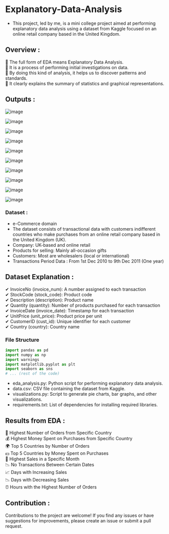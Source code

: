 # Explanatory-Data-Analysis

- This project, led by me, is a mini college project aimed at performing explanatory data analysis using a dataset from Kaggle focused on an online retail company based in the United Kingdom.

## Overview :
🌟 The full form of EDA means Explanatory Data Analysis.  
🌟 It is a process of performing initial investigations on data.  
🌟 By doing this kind of analysis, it helps us to discover patterns and standards.  
🌟 It clearly explains the summary of statistics and graphical representations.  

## Outputs :

![image](https://github.com/user-attachments/assets/ab765394-207f-4ce6-83c8-178f8e3e0856)

![image](https://github.com/user-attachments/assets/c8667398-bd5b-4b35-8c79-69e2a266c298)

![image](https://github.com/user-attachments/assets/db32aa5f-161d-4e50-95d5-5cdb9b8cad9e)

![image](https://github.com/user-attachments/assets/46f4c37f-0441-4c4b-92e8-292288ddebf2)

![image](https://github.com/user-attachments/assets/a796e098-f58a-41f0-bd0a-533085e7fda9)

![image](https://github.com/user-attachments/assets/72e88812-6cc7-406e-9f3c-5326857e792f)

![image](https://github.com/user-attachments/assets/502f390b-e099-4508-ad6a-27b63edb3467)

![image](https://github.com/user-attachments/assets/2a9f74c1-5823-40d6-83d0-e1b8188b51c0)

![image](https://github.com/user-attachments/assets/d7961e0c-dbd3-4150-9e7a-e15d8142e9bf)

![image](https://github.com/user-attachments/assets/6d661fdc-55f5-4c47-a6fa-fc213d9929ab)

### Dataset :
- e-Commerce domain
- The dataset consists of transactional data with customers indifferent countries who make purchases from an online retail company based in the United Kingdom (UK).
- Company: UK-based and online retail
- Products for selling: Mainly all-occasion gifts
- Customers: Most are wholesalers (local or international)
- Transactions Period Data : From 1st Dec 2010 to 9th Dec 2011 (One year)
  
## Dataset Explanation :
✔ InvoiceNo (invoice_num): A number assigned to each transaction  
✔ StockCode (stock_code): Product code  
✔ Description (description): Product name  
✔ Quantity (quantity): Number of products purchased for each transaction  
✔ InvoiceDate (invoice_date): Timestamp for each transaction  
✔ UnitPrice (unit_price): Product price per unit  
✔ CustomerID (cust_id): Unique identifier for each customer  
✔ Country (country): Country name
### File Structure

```python
import pandas as pd
import numpy as np
import warnings
import matplotlib.pyplot as plt
import seaborn as sns
# ... (rest of the code)
```

- eda_analysis.py: Python script for performing explanatory data analysis.
- data.csv: CSV file containing the dataset from Kaggle.
- visualizations.py: Script to generate pie charts, bar graphs, and other visualizations.
- requirements.txt: List of dependencies for installing required libraries.

## Results from EDA :

🌟 Highest Number of Orders from Specific Country  
💰 Highest Money Spent on Purchases from Specific Country  
🌍 Top 5 Countries by Number of Orders  
💵 Top 5 Countries by Money Spent on Purchases  
📅 Highest Sales in a Specific Month  
📉 No Transactions Between Certain Dates  
📈 Days with Increasing Sales  
📉 Days with Decreasing Sales  
⏰ Hours with the Highest Number of Orders  

## Contribution :

Contributions to the project are welcome! If you find any issues or have suggestions for improvements, please create an issue or submit a pull request.  


